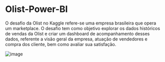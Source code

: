 # Olist-Power-BI

O desafio da Olist no Kaggle refere-se uma empresa brasileira que opera um marketplace. O desafio tem como objetivo explorar os dados históricos de vendas da Olist e criar um dashboard de acompanhamento desses dados, referente a visão geral da empresa, atuação de vendedores e compra dos cliente, bem como avaliar sua satisfação. 

![image](https://github.com/Gabrielsrocha/Olist-Power-BI/assets/64596218/c37925e2-20b3-40f7-b231-cf0717b5bfe3)

